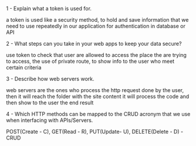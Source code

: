 1 - Explain what a token is used for.

a token is used like a security method, to hold and save information that we need to use repeatedly in our application for authentication in database or API

2 - What steps can you take in your web apps to keep your data secure?

use token to check that user are allowed to access the place the are trying to access, the use of private route, to show info to the user who meet certain criteria 

3 - Describe how web servers work.

web servers are the ones who process the http request done by the user, then it will reach the folder with the site content it will process the code and then show to the user the end result

4 - Which HTTP methods can be mapped to the CRUD acronym that we use when interfacing with APIs/Servers.

POST(Create - C), GET(Read - R), PUT(Update- U), DELETE(Delete - D) - CRUD